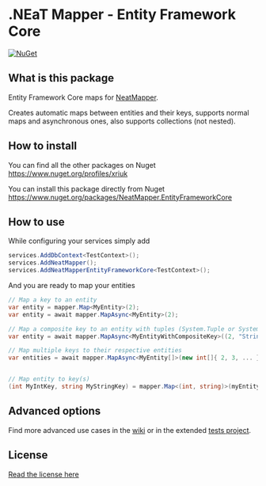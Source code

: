 # .NEaT Mapper - Entity Framework Core

[![NuGet](https://img.shields.io/nuget/v/NeatMapper.EntityFrameworkCore.svg?label=NuGet)](https://www.nuget.org/packages/NeatMapper.EntityFrameworkCore)

## What is this package

Entity Framework Core maps for [NeatMapper](https://www.nuget.org/packages/NeatMapper).

Creates automatic maps between entities and their keys, supports normal maps and asynchronous ones, also supports collections (not nested).

## How to install

You can find all the other packages on Nuget https://www.nuget.org/profiles/xriuk

You can install this package directly from Nuget https://www.nuget.org/packages/NeatMapper.EntityFrameworkCore

## How to use

While configuring your services simply add

```csharp
services.AddDbContext<TestContext>();
services.AddNeatMapper();
services.AddNeatMapperEntityFrameworkCore<TestContext>();
```

And you are ready to map your entities

```csharp
// Map a key to an entity
var entity = mapper.Map<MyEntity>(2);
var entity = await mapper.MapAsync<MyEntity>(2);

// Map a composite key to an entity with tuples (System.Tuple or System.ValueTuple)
var entity = await mapper.MapAsync<MyEntityWithCompositeKey>((2, "StringKey"));

// Map multiple keys to their respective entities
var entities = await mapper.MapAsync<MyEntity[]>(new int[]{ 2, 3, ... });


// Map entity to key(s)
(int MyIntKey, string MyStringKey) = mapper.Map<(int, string)>(myEntity);
```

## Advanced options

Find more advanced use cases in the [wiki](https://github.com/Xriuk/NeatMapper/wiki/Entity-Framework-Core) or in the extended [tests project](https://github.com/Xriuk/NeatMapper/tree/main/tests/NeatMapper.EntityFrameworkCore.Tests).

## License

[Read the license here](https://github.com/Xriuk/NeatMapper/blob/main/LICENSE.md)